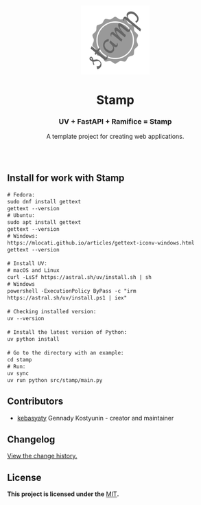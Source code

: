 <div align="center">
 <br>
  <p align="center">
    <a href="https://github.com/kebasyaty/stamp">
      <img
        height="160"
        alt="Logo"
        src="https://raw.githubusercontent.com/kebasyaty/stamp/main/assets/logo.svg">
    </a>
  </p>
  <p>
    <h1>Stamp</h1>
    <h3>UV + FastAPI + Ramifice = Stamp</h3>
    <p align="center">
      A template project for creating web applications.
    </p>
  </p>
</div>

##

<br>

## Install for work with Stamp

```shell
# Fedora:
sudo dnf install gettext
gettext --version
# Ubuntu:
sudo apt install gettext
gettext --version
# Windows:
https://mlocati.github.io/articles/gettext-iconv-windows.html
gettext --version

# Install UV:
# macOS and Linux
curl -LsSf https://astral.sh/uv/install.sh | sh
# Windows
powershell -ExecutionPolicy ByPass -c "irm https://astral.sh/uv/install.ps1 | iex"

# Checking installed version:
uv --version

# Install the latest version of Python:
uv python install

# Go to the directory with an example:
cd stamp
# Run:
uv sync
uv run python src/stamp/main.py
```

## Contributors

- [kebasyaty](https://github.com/kebasyaty) Gennady Kostyunin - creator and maintainer

## Changelog

[View the change history.](https://github.com/kebasyaty/stamp/blob/main/CHANGELOG.md "Changelog")

## License

**This project is licensed under the** [MIT](https://github.com/kebasyaty/stamp/blob/main/LICENSE "MIT")**.**
